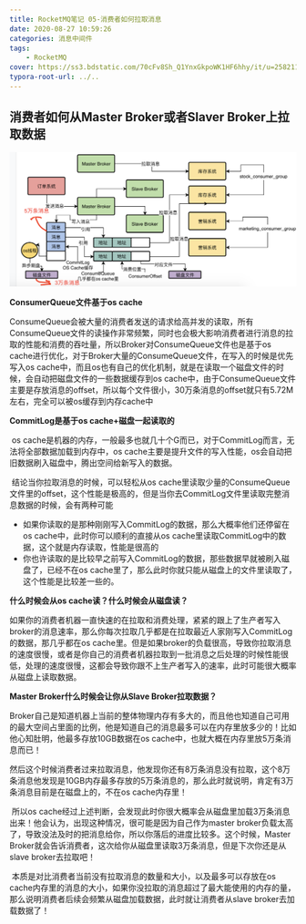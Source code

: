 ```yaml
---
title: RocketMQ笔记 05-消费者如何拉取消息
date: 2020-08-27 10:59:26
categories: 消息中间件
tags:
	- RocketMQ
cover: https://ss3.bdstatic.com/70cFv8Sh_Q1YnxGkpoWK1HF6hhy/it/u=2582113194,968310573&fm=26&gp=0.jpg
typora-root-url: ../..
---
```


## 消费者如何从Master Broker或者Slaver Broker上拉取数据

<img src="/images/%E6%B6%88%E8%B4%B9%E8%80%85%E6%8B%89%E5%8F%96%E6%B6%88%E6%81%AF.png" alt="消费者拉取消息" style="zoom: 50%;" />

**ConsumerQueue文件基于os cache**

​	ConsumeQueue会被大量的消费者发送的请求给高并发的读取，所有ConsumeQueue文件的读操作非常频繁，同时也会极大影响消费者进行消息的拉取的性能和消费的吞吐量，所以Broker对ConsumeQueue文件也是基于os cache进行优化，对于Broker大量的ConsumeQueue文件，在写入的时候是优先写入os cache中，而且os也有自己的优化机制，就是在读取一个磁盘文件的时候，会自动把磁盘文件的一些数据缓存到os cache中，由于ConsumeQueue文件主要是存放消息的offset，所以每个文件很小，30万条消息的offset就只有5.72M左右，完全可以被os缓存到内存cache中



**CommitLog是基于os cache+磁盘一起读取的**

​	os cache是机器的内存，一般最多也就几十个G而已，对于CommitLog而言，无法将全部数据加载到内存中，os cache主要是提升文件的写入性能，os会自动把旧数据刷入磁盘中，腾出空间给新写入的数据。

​	结论当你拉取消息的时候，可以轻松从os cache里读取少量的ConsumeQueue文件里的offset，这个性能是极高的，但是当你去CommitLog文件里读取完整消息数据的时候，会有两种可能

- 如果你读取的是那种刚刚写入CommitLog的数据，那么大概率他们还停留在os cache中，此时你可以顺利的直接从os cache里读取CommitLog中的数据，这个就是内存读取，性能是很高的
- 你也许读取的是比较早之前写入CommitLog的数据，那些数据早就被刷入磁盘了，已经不在os cache里了，那么此时你就只能从磁盘上的文件里读取了，这个性能是比较差一些的。



**什么时候会从os cache读？什么时候会从磁盘读？**

​	如果你的消费者机器一直快速的在拉取和消费处理，紧紧的跟上了生产者写入broker的消息速率，那么你每次拉取几乎都是在拉取最近人家刚写入CommitLog的数据，那几乎都在os cache里。但是如果broker的负载很高，导致你拉取消息的速度很慢，或者是你自己的消费者机器拉取到一批消息之后处理的时候性能很低，处理的速度很慢，这都会导致你跟不上生产者写入的速率，此时可能很大概率从磁盘上读取数据。



**Master Broker什么时候会让你从Slave Broker拉取数据？**

​	Broker自己是知道机器上当前的整体物理内存有多大的，而且他也知道自己可用的最大空间占里面的比例，他是知道自己的消息最多可以在内存里放多少的！比如他心知肚明，他最多存放10GB数据在os cache中，也就大概在内存里放5万条消息而已！

​	然后这个时候消费者过来拉取消息，他发现你还有8万条消息没有拉取，这个8万条消息他发现是10GB内存最多存放的5万条消息的，那么此时就说明，肯定有3万条消息目前是在磁盘上的，不在os cache内存里！

​	所以os cache经过上述判断，会发现此时你很大概率会从磁盘里加载3万条消息出来！他会认为，出现这种情况，很可能是因为自己作为master broker负载太高了，导致没法及时的把消息给你，所以你落后的进度比较多。这个时候，Master Broker就会告诉消费者，这次给你从磁盘里读取3万条消息，但是下次你还是从slave broker去拉取吧！

​	本质是对比消费者当前没有拉取消息的数量和大小，以及最多可以存放在os cache内存里的消息的大小，如果你没拉取的消息超过了最大能使用的内存的量，那么说明消费者后续会频繁从磁盘加载数据，此时就让消费者从slave broker去加载数据了！

